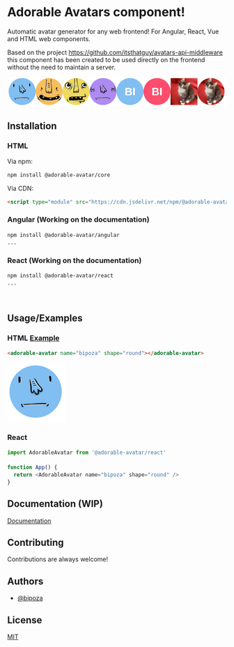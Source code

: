 
# Adorable Avatars component!

Automatic avatar generator for any web frontend! For Angular, React, Vue and HTML web components.


Based on the project https://github.com/itsthatguy/avatars-api-middleware this component has been created to be used directly on the frontend without the need to maintain a server.

![Example](./docs/example.png)


## Installation

### HTML

Via npm:
```bash
npm install @adorable-avatar/core
```

Via CDN:
```html
<script type="module" src="https://cdn.jsdelivr.net/npm/@adorable-avatar/core@0.0.2/dist/adorable-avatar/adorable-avatar.esm.js"></script>
```


### Angular (Working on the documentation)

```bash
npm install @adorable-avatar/angular
...
```

### React (Working on the documentation)

```bash
npm install @adorable-avatar/react
...
```

<br>

## Usage/Examples

### HTML [Example](https://codesandbox.io/s/adorable-avatar-core-html-pz8no?file=/index.html:259-274)
```html
<adorable-avatar name="bipoza" shape="round"></adorable-avatar>
```
![User Example](./docs/user_example.png)



### React
```javascript
import AdorableAvatar from '@adorable-avatar/react'

function App() {
  return <AdorableAvatar name="bipoza" shape="round" />
}
```

  
## Documentation (WIP)

[Documentation](https://linktodocumentation)

  
## Contributing

Contributions are always welcome!

<!--See `contributing.md` for ways to get started. (WIP) -->


  
## Authors

- [@bipoza](https://www.github.com/bipoza)

  
## License

[MIT](https://choosealicense.com/licenses/mit/)

  
